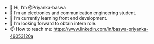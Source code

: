 - 👋 Hi, I’m @Priyanka-baswa
- 👀 I’m an electronics and communication engineering student.
- 🌱 I’m currently learning front end development.
- 💞️ I’m looking forward to obtain intern role.
- 📫 How to reach me: https://www.linkedin.com/in/baswa-priyanka-49053120a

<!---
Priyanka-baswa/Priyanka-baswa is a ✨ special ✨ repository because its `README.md` (this file) appears on your GitHub profile.
You can click the Preview link to take a look at your changes.
--->

